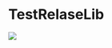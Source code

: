 # TestRelaseLib
[![](https://jitpack.io/v/shineistaken/TestRelaseLib.svg)](https://jitpack.io/#shineistaken/TestRelaseLib)

